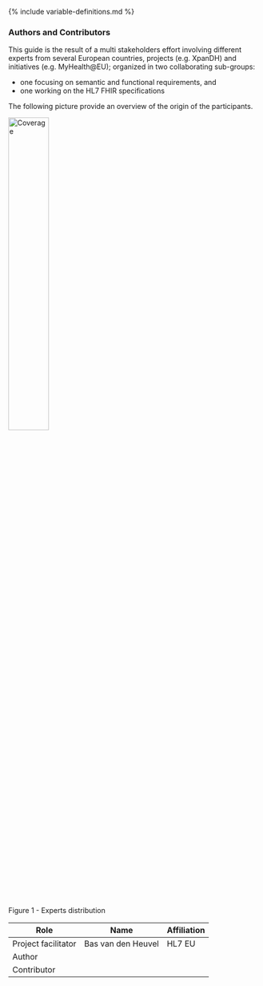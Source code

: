 {% include variable-definitions.md %}

### Authors and Contributors

This guide is the result of a multi  stakeholders effort involving different experts from several 
European countries, projects (e.g. XpanDH) and initiatives (e.g. MyHealth@EU); organized in two collaborating sub-groups:

- one focusing on semantic and functional requirements, and
- one working on the HL7 FHIR specifications

The following picture provide an overview of the origin of the participants.

<div>
    <img src="eu-coverage.png"  alt="Coverage" width="40%">
    <p>Figure 1 - Experts distribution</p>
    <p></p>
</div>

|Role | Name             | Affiliation |
|------------------|------------------|-------------|
| Project facilitator|  Bas van den Heuvel | HL7 EU |
| Author |  | |
| Contributor |  || 